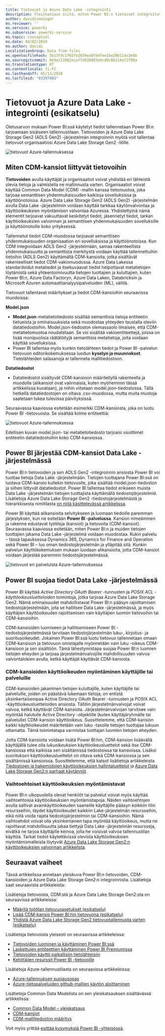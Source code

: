 ```yaml
---
title: Tietovuot ja Azure Data Lake -integrointi
description: Yleiskatsaus siitä, miten Power BI:n tietovuot integroituvat Azure Data Lake Storage Gen2 -järjestelmään
author: davidiseminger
ms.reviewer: ''
ms.service: powerbi
ms.subservice: powerbi-service
ms.topic: conceptual
ms.date: 04/02/2019
ms.author: davidi
LocalizationGroup: Data from files
ms.openlocfilehash: 5b13fdc1f65fe2650ea0fb4fee1be20611ac3e8b
ms.sourcegitcommit: 0e9e211082eca7fd939803e0cd9c6b114af2f90a
ms.translationtype: HT
ms.contentlocale: fi-FI
ms.lasthandoff: 05/13/2020
ms.locfileid: "83307493"
---
```

# <a name="dataflows-and-azure-data-lake-integration-preview"></a>Tietovuot ja Azure Data Lake -integrointi (esikatselu)

Oletusarvon mukaan Power BI:ssä käytetyt tiedot tallennetaan Power BI:n tarjoamaan sisäiseen tallennustilaan. Tietovoiden ja Azure Data Lake Storage Gen2 (ADLS Gen2) -järjestelmän integroinnin myötä voit tallentaa tietovuot organisaatiosi Azure Data Lake Storage Gen2 -tilille. 

![tietovuot Azure-tallennuksessa](media/service-dataflows-azure-data-lake-integration/dataflows-azure-integration_01.jpg)

## <a name="how-cdm-folders-relate-to-dataflows"></a>Miten CDM-kansiot liittyvät tietovoihin

**Tietovoiden** avulla käyttäjät ja organisaatiot voivat yhdistää eri lähteistä olevia tietoja ja valmistella ne mallinnusta varten. Organisaatiot voivat käyttää Common Data Model (CDM) -mallin kanssa tietomuotoa, joka tarjoaa semanttisen yhdenmukaisuuden kaikissa sovelluksissa ja käyttöönotoissa. Azure Data Lake Storage Gen2 (ADLS Gen2) -järjestelmän avulla Data Lake -järjestelmiin voidaan käyttää tarkkaa käytönvalvontaa ja käyttöoikeuksien myöntämisen valvontaa Azuressa. Yhdistettyinä nämä elementit tarjoavat vakuuttavat keskitetyt tiedot, jäsennetyt tiedot, tarkan käyttöoikeuksien valvonnan ja semanttisen yhdenmukaisuuden sovelluksille ja käyttöönotoille koko yrityksessä.

Tallennetut tiedot CDM-muodossa tarjoavat semanttisen yhdenmukaisuuden organisaation eri sovelluksissa ja käyttöönotoissa. Kun CDM integroidaan ADLS Gen2 -järjestelmään, samaa rakenteellista yhdenmukaisuutta ja semanttista merkitystä voidaan käyttää tallennettuihin tietoihin (ADLS Gen2) käyttämällä CDM-kansioita, jotka sisältävät rakenteelliset tiedot CDM-vakiomuodossa. Azure Data Lakessa standardoidut metatiedot ja itsekuvaavat tiedot helpottavat metatietojen löytämistä sekä yhteentoimivuutta tietojen tuottajien ja kuluttajien, kuten Power BI:n, Azure Data Factoryn, Azure Data Laken, Databricksin ja Microsoft Azuren automaattianalyysipalveluiden (ML), välillä. 

Tietovuot tallentavat määritykset ja tiedot CDM-kansioihin seuraavissa muodoissa:

**Model.json**
* **Model.json**-metatietotiedosto sisältää semanttisia tietoja entiteetin tietueista ja ominaisuuksista sekä muodostaa yhteyden taustalla oleviin datatiedostoihin. Model.json-tiedoston olemassaolo ilmaisee, että CDM-metatietomuotoa noudatetaan. Se voi sisältää vakioentiteettejä, joissa on lisää monipuolisia räätälöityjä semanttisia metatietoja, joita voidaan käyttää sovelluksissa.
* Power BI tallentaa myös kunkin tietolähteen tiedot ja Power BI -palvelun tietovuon editorikokemuksessa luodun **kyselyn ja muunnokset**. Tietolähteiden salasanoja ei tallenneta mallitiedostoon.

**Datatiedostot**
* Datatiedostot sisältyvät CDM-kansioon määritellyllä rakenteella ja muodolla (alikansiot ovat valinnaisia, kuten myöhemmin tässä artikkelissa kuvataan), ja niihin viitataan model.json-tiedostossa. Tällä hetkellä datatiedostojen on oltava .csv-muodossa, mutta muita muotoja saatetaan tukea tulevissa päivityksissä. 

Seuraavassa kaaviossa esitetään esimerkki CDM-kansiosta, joka on luotu Power BI -tietovuosta. Se sisältää kolme entiteettiä:

![tietovuot Azure-tallennuksessa](media/service-dataflows-azure-data-lake-integration/dataflows-azure-integration_01.jpg)

Edellisen kuvan model.json- tai metatietotiedosto tarjoaisi osoittimet entiteetin datatiedostoihin koko CDM-kansiossa.

## <a name="power-bi-organizes-cdm-folders-in-the-data-lake"></a>Power BI järjestää CDM-kansiot Data Lake -järjestelmässä

Power BI:n tietovoiden ja sen ADLS Gen2 -integroinnin ansiosta Power BI voi tuottaa tietoja Data Lake -järjestelmään. Tietojen tuottajana Power BI:ssä on luotava CDM-kansio kullekin tietovuolle, joka sisältää model.json-tiedoston ja siihen liittyvät datatiedostot. Power BI tallentaa tiedot erikseen muista Data Lake -järjestelmän tietojen tuottajista käyttämällä *tiedostojärjestelmiä*. Lisätietoja Azure Data Lake Storage Gen2 -tiedostojärjestelmästä ja hierarkkisesta nimitilasta [on niitä käsittelevässä artikkelissa](https://docs.microsoft.com/azure/storage/data-lake-storage/namespace).

Power BI käyttää alikansioita selvitykseen ja luomaan tiedoille paremman järjestyksen, kun ne esitetään **Power BI -palvelussa**. Kansion nimeäminen ja rakenne edustavat työtiloja (kansiot) ja tietovoita (CDM-kansiot). Seuraavassa kaaviossa esitetään, miten Power BI:n ja muiden tietojen tuottajien jakama Data Lake -järjestelmä voidaan muodostaa. Kukin palvelu – tässä tapauksessa Dynamics 365, Dynamics for Finance and Operation sekä Power BI – luo oman tiedostojärjestelmän ja ylläpitää sitä. Kunkin palvelun käyttökokemuksen mukaan luodaan alikansioita, jotta CDM-kansiot voidaan järjestää paremmin tiedostojärjestelmässä. 

![tietovuot eri palveluista Azure-tallennuksessa](media/service-dataflows-azure-data-lake-integration/dataflows-azure-integration_02.jpg)

## <a name="power-bi-protects-data-in-the-data-lake"></a>Power BI suojaa tiedot Data Lake -järjestelmässä

Power BI käyttää *Active Directory OAuth Bearer* -tunnusten ja *POSIX ACL -käyttöoikeusluetteloiden* toimintoja, jotka tarjoaa Azure Data Lake Storage Gen2. Nämä ominaisuudet mahdollistavat Power BI:n pääsyn rajoittamisen tiedostojärjestelmään, jota se hallitsee Data Lake -järjestelmässä, ja myös käyttäjien käyttöoikeuden rajoittamisen vain käyttäjien luomiin tietovoihin tai CDM-kansioihin. 

CDM-kansioiden luomiseen ja hallitsemiseen Power BI -tiedostojärjestelmässä tarvitaan tiedostojärjestelmän luku-, kirjoitus- ja suoritusoikeudet. Jokainen Power BI:ssä luotu tietovuo tallennetaan omaan CDM-kansioon ja tietovuon omistajalle myönnetään vain luku -oikeus CDM-kansioon ja sen sisältöön. Tämä lähestymistapa suojaa Power BI:n luomien tietojen eheyden ja tarjoaa järjestelmänvalvojille mahdollisuuden valvoa valvontalokien avulla, ketkä käyttäjät käyttävät CDM-kansiota. 

### <a name="authorizing-users-or-services-for-cdm-folders"></a>CDM-kansioiden käyttöoikeuden myöntäminen käyttäjille tai palveluille

CDM-kansioiden jakaminen tietojen kuluttajille, kuten käyttäjille tai palveluille, joiden on päästävä lukemaan tietoja, on entistä yksinkertaisempaa Active Directory OAuth Bearer -tunnusten ja POSIX ACL -käyttöoikeusluetteloiden ansiosta. Tällöin järjestelmänvalvojat voivat valvoa, ketkä käyttävät CDM-kansiota. Järjestelmänvalvojan tarvitsee vain myöntää halutulle Active Directory -objektille (kuten käyttäjäryhmälle tai palvelulle) CDM-kansion käyttöoikeus. Suosittelemme, että CDM-kansion kaikki käyttöoikeudet määritetään vain luku -tasolle tietojen tuottajaa lukuun ottamatta. Tämä toimintatapa varmistaa tuottajan luomien tietojen eheyden.

Jotta CDM-kansioita voidaan lisätä Power BI:hin, CDM-kansion lisäävällä käyttäjällä tulee olla *lukuoikeuksien* käyttöoikeusluettelot sekä itse CDM-kansiossa että kaikissa sen sisältämissä tiedostoissa tai kansioissa. Lisäksi *suorituksen* käyttöoikeusluettelot on oltava sekä CDM-kansiossa ja sen sisältämissä kansioissa. Suosittelemme, että katsot lisätietoja artikkeleista [Tiedostojen ja hakemistojen käyttöoikeuksien hallintaluettelot](https://docs.microsoft.com/azure/storage/blobs/data-lake-storage-access-control#access-control-lists-on-files-and-directories) ja [Azure Data Lake Storage Gen2:n parhaat käytännöt](https://docs.microsoft.com/azure/storage/blobs/data-lake-storage-best-practices).


### <a name="alternative-forms-of-authorization"></a>Vaihtoehtoiset käyttöoikeuksien myöntämistavat

Power BI:n ulkopuolella olevat henkilöt tai palvelut voivat myös käyttää vaihtoehtoisia käyttöoikeuksien myöntämistapoja. Näiden vaihtoehtojen avulla sallivat avainkäyttöoikeuden saaneille käyttäjille pääsyn *kaikkiin* tilin resursseihin, täydet käyttöoikeudet kaikkiin Lake-järjestelmän resursseihin, eikä niitä voida rajata tiedostojärjestelmiin tai CDM-kansioihin. Nämä vaihtoehdot voivat olla yksinkertainen tapa myöntää käyttöoikeus, mutta ne rajoittavat mahdollisuutta jakaa tiettyjä Data Lake -järjestelmän resursseja, eivätkä ne tarjoa käyttäjille keinoa, jolla he voisivat valvoa tallennustilan käyttöä. Tarkat tiedot käytettävissä olevista käyttöoikeuksien myöntämismalleista löytyvät [Azure Data Lake Storage Gen2:n käyttöoikeuksien valvonnan artikkelista](https://docs.microsoft.com/azure/storage/blobs/data-lake-storage-access-control
).


## <a name="next-steps"></a>Seuraavat vaiheet

Tässä artikkelissa annetaan yleiskuva Power BI:n tietovoiden, CDM-kansioiden ja Azure Data Lake Storage Gen2:n integroinnista. Lisätietoja saat seuraavista artikkeleista:

Lisätietoja tietovoista, CDM:stä ja Azure Data Lake Storage Gen2:sta on seuraavissa artikkeleissa:

* [Määritä työtilan tietovuoasetukset (esikatselu)](service-dataflows-configure-workspace-storage-settings.md)
* [Lisää CDM-kansio Power BI:hin tietovuona (esikatselu)](service-dataflows-add-cdm-folder.md)
* [Yhdistä Azure Data Lake Storage Gen2 tietovuotallennusta varten (esikatselu)](service-dataflows-connect-azure-data-lake-storage-gen2.md)

Lisätietoja tietovoista yleisesti on seuraavissa artikkeleissa:

* [Tietovoiden luominen ja käyttäminen Power BI:ssä](service-dataflows-create-use.md)
* [Laskettujen entiteettien käyttäminen Power BI Premiumissa](service-dataflows-computed-entities-premium.md)
* [Tietovoiden käyttö paikallisiin tietolähteisiin](service-dataflows-on-premises-gateways.md)
* [Kehittäjien resurssit Power BI -tietovoille](service-dataflows-developer-resources.md)

Lisätietoja Azure-tallennustilasta on seuraavissa artikkeleissa:
* [Azure-tallennuksen suojausopas](https://docs.microsoft.com/azure/storage/common/storage-security-guide)
* [Azure-tietopalveluiden github-mallien käytön aloittaminen](https://aka.ms/cdmadstutorial)

Lisätietoja Common Data Modelista on sen yleiskatsauksen sisältävässä artikkelissa:
* [Common Data Model – yleiskatsaus](https://docs.microsoft.com/powerapps/common-data-model/overview)
* [CDM-kansiot](https://go.microsoft.com/fwlink/?linkid=2045304)
* [CDM-mallitiedoston määritys](https://go.microsoft.com/fwlink/?linkid=2045521)

Voit myös yrittää [esittää kysymyksiä Power BI -yhteisössä](https://community.powerbi.com/).
